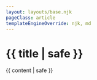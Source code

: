 ```yaml
---
layout: layouts/base.njk
pageClass: article
templateEngineOverride: njk, md
---
```


<main>
  <h1>{{ title | safe }}</h1>
  {{ content | safe }}
</main>

